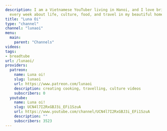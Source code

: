 ```yaml
---
description: I am a Vietnamese YouTuber living in Hanoi, and I love bringing you stories and informations 
  every week about life, culture, food, and travel in my beautiful home country :)
title: "Luna Oi"
type: "channel"
channel: "lunaoi"
menu:
  main:
    parent: "Channels"
videos:
tags:
- breadtube
url: /lunaoi/
providers:
  patreon:
    name: Luna oi!
    slug: lunaoi
    url: https://www.patreon.com/lunaoi
    description: creating cooking, travelling, culture videos
    subscribers: 0
  youtube:
    name: Luna oi!
    slug: UCN4l7I2RxGBJ3i_EFi1SzuA
    url: https://www.youtube.com/channel/UCN4l7I2RxGBJ3i_EFi1SzuA
    description: ""
    subscribers: 3523
---
```

